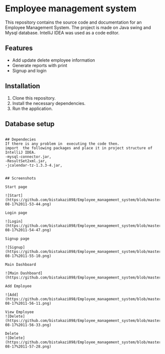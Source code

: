 
# Employee management system

This repository contains the source code and documentation for an Employee Management System.
The project is made on Java swing and Mysql database. IntelliJ IDEA was used as a code editor.

## Features

- Add update delete employee information
- Generate reports with print 
- Signup and login


## Installation

1. Clone this repository.
2. Install the necessary dependencies.
3. Run the application.

## Database setup

```
    
## Dependecies 
If there is any problem in  executing the code then.
import  the following packages and place it in project structure of IntelliJ IDEA.
-mysql-connector.jar,
-ResultSet2xml.jar,
-jcalendar-tz-1.3.3-4.jar,


## Screenshots

Start page

![Start](https://github.com/bistakazi098/Employee_management_system/blob/master/Screenshort/Screenshot%20from%202023-08-17%2011-53-44.png)

Login page

![Login](https://github.com/bistakazi098/Employee_management_system/blob/master/Screenshort/Screenshot%20from%202023-08-17%2011-54-47.png)

Signup page

![Signup](https://github.com/bistakazi098/Employee_management_system/blob/master/Screenshort/Screenshot%20from%202023-08-17%2011-55-10.png)

Main Dashboard

![Main Dashboard](https://github.com/bistakazi098/Employee_management_system/blob/master/Screenshort/Signup.png)

Add Employee

![Add](https://github.com/bistakazi098/Employee_management_system/blob/master/Screenshort/Screenshot%20from%202023-08-17%2011-56-11.png)

View Employee
![Delete](https://github.com/bistakazi098/Employee_management_system/blob/master/Screenshort/Screenshot%20from%202023-08-17%2011-56-33.png)

Delete
![Delete](https://github.com/bistakazi098/Employee_management_system/blob/master/Screenshort/Screenshot%20from%202023-08-17%2011-57-28.png)

